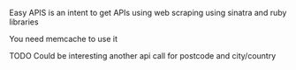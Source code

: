 Easy APIS is an intent to get APIs using web scraping using sinatra and ruby libraries

You need memcache to use it

TODO
Could be interesting another api call for postcode and city/country
